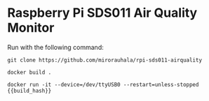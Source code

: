 # Raspberry Pi SDS011 Air Quality Monitor

Run with the following command:

```
git clone https://github.com/mirorauhala/rpi-sds011-airquality
```

```
docker build .
```

```
docker run -it --device=/dev/ttyUSB0 --restart=unless-stopped {{build_hash}}
```